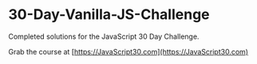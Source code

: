 # 30-Day-Vanilla-JS-Challenge

Completed solutions for the JavaScript 30 Day Challenge.

Grab the course at [https://JavaScript30.com](https://JavaScript30.com)
